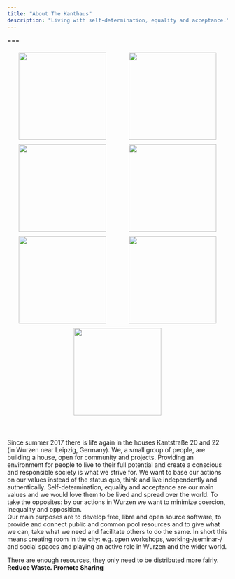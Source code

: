 ```yaml
---
title: "About The Kanthaus"
description: "Living with self-determination, equality and acceptance."
---
```

===
<div style="display: flex; flex-wrap: wrap; justify-content: space-around;">
  <img src="/pics/dougintheyard.jpg" />
  <img src="/pics/wurzenfront.jpg" />
  <img src="/pics/001.jpg" />
  <img src="/pics/002.jpg" />
  <img src="/pics/003.jpg" />
  <img src="/pics/004.jpg" />
  <img src="/pics/005.jpg" />
</div>
<br></br>

Since summer 2017 there is life again in the houses Kantstraße 20 and 22 (in Wurzen near Leipzig, Germany). We, a small group of people, are building a house, open for community and projects. Providing an environment for people to live to their full potential and create a conscious and responsible society is what we strive for. We want to base our actions on our values instead of the status quo, think and live independently and authentically. Self-determination, equality and acceptance are our main values and we would love them to be lived and spread over the world. To take the opposites: by our actions in Wurzen we want to minimize coercion, inequality and opposition.  
Our main purposes are to develop free, libre and open source software, to provide and connect public and common pool resources and to give what we can, take what we need and facilitate others to do the same. In short this means creating room in the city: e.g. open workshops, working-/seminar-/ and social spaces and playing an active role in Wurzen and the wider world.

There are enough resources, they only need to be distributed more fairly.</br>
**Reduce Waste. Promote Sharing**

<style>
img {
  height: 200px;
  padding: 5px;
}
</style>
